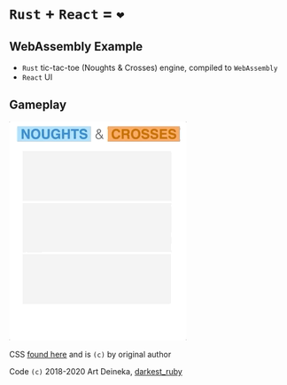 # `Rust` + `React` = `❤️`

## WebAssembly Example

- `Rust` tic-tac-toe (Noughts & Crosses) engine, compiled to `WebAssembly`
- `React` UI

## Gameplay

![gameplay](./gameplay.gif)

CSS [found here](https://codepen.io/coreydunkin/pen/zqrud) and is `(c)` by original author

Code `(c)` 2018-2020 Art Deineka, [darkest_ruby](https://twitter.com/darkest_ruby)
